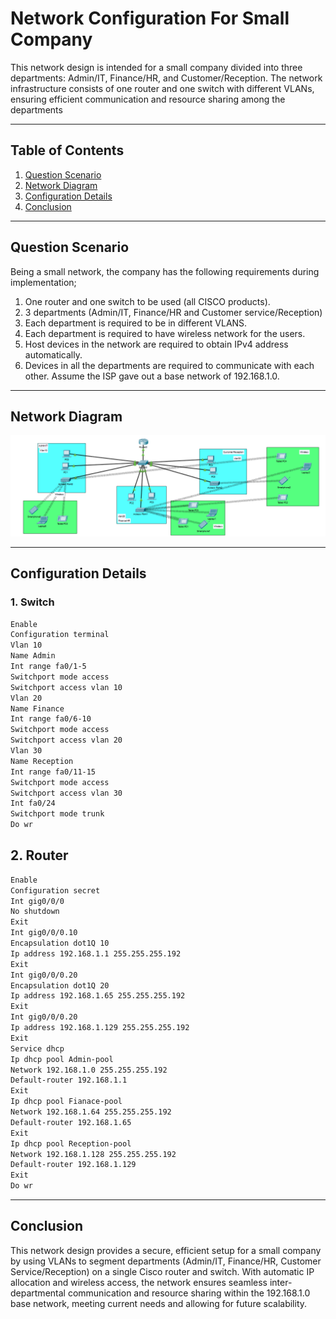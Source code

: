 # Network Configuration For Small Company

This network design is intended for a small company divided into three departments: Admin/IT, Finance/HR, and Customer/Reception. The network infrastructure consists of one router and one switch with different VLANs, ensuring efficient communication and resource sharing among the departments

---

## Table of Contents
1. [Question Scenario](#Question-Scenario)
2. [Network Diagram](#Network-Diagram)
3. [Configuration Details](#Configuration-Details)
4. [Conclusion](#Conclusion)

---

## Question Scenario

Being a small network, the company has the following requirements during implementation;
1. One router and one switch to be used (all CISCO products).
2. 3 departments (Admin/IT, Finance/HR and Customer service/Reception)
3. Each department is required to be in different VLANS.
4. Each department is required to have wireless network for the users.
5. Host devices in the network are required to obtain IPv4 address automatically.
6. Devices in all the departments are required to communicate with each other.
Assume the ISP gave out a base network of 192.168.1.0.

---

## Network Diagram

![](https://github.com/hussainahmad402/Networking-Projects/blob/main/Pictures/Small-Company-Network.PNG)

---

## Configuration Details
### 1. Switch
```bash
Enable
Configuration terminal
Vlan 10
Name Admin
Int range fa0/1-5
Switchport mode access
Switchport access vlan 10
Vlan 20
Name Finance
Int range fa0/6-10
Switchport mode access
Switchport access vlan 20
Vlan 30
Name Reception
Int range fa0/11-15
Switchport mode access
Switchport access vlan 30
Int fa0/24
Switchport mode trunk
Do wr
```
## 2. Router
```bash
Enable 
Configuration secret
Int gig0/0/0
No shutdown
Exit
Int gig0/0/0.10
Encapsulation dot1Q 10
Ip address 192.168.1.1 255.255.255.192
Exit
Int gig0/0/0.20
Encapsulation dot1Q 20
Ip address 192.168.1.65 255.255.255.192
Exit
Int gig0/0/0.20
Ip address 192.168.1.129 255.255.255.192
Exit
Service dhcp
Ip dhcp pool Admin-pool
Network 192.168.1.0 255.255.255.192
Default-router 192.168.1.1
Exit
Ip dhcp pool Fianace-pool
Network 192.168.1.64 255.255.255.192
Default-router 192.168.1.65
Exit
Ip dhcp pool Reception-pool
Network 192.168.1.128 255.255.255.192
Default-router 192.168.1.129
Exit
Do wr
```

---

## Conclusion

This network design provides a secure, efficient setup for a small company by using VLANs to segment departments (Admin/IT, Finance/HR, Customer Service/Reception) on a single Cisco router and switch. With automatic IP allocation and wireless access, the network ensures seamless inter-departmental communication and resource sharing within the 192.168.1.0 base network, meeting current needs and allowing for future scalability.


